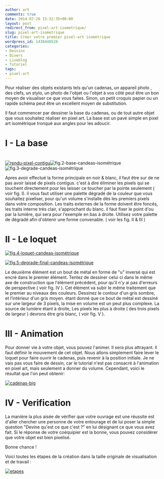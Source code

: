 ```yaml
---
author: art
comments: true
date: 2014-07-26 15:32:35+00:00
layout: post
redirect_from: pixel-art-isometrique/
slug: pixel-art-isometrique
title: Créer votre premier pixel-art isométrique
wordpress_id: 1438448520
categories:
- Dessins
- Divers
- Liveblog
- Tutoriel
tags:
- pixel-art
---
```


Pour réaliser des objets existants tels qu'un cadenas, un appareil photo , des clefs, un stylo, un photo de l'objet ou l'objet à vos côté peut être un bon moyen de visualiser ce que vous faites. Sinon, un petit croquis papier ou un rapide schéma peut être un excellent moyen de substitution.

Il faut commencer par dessiner la base du cadenas, ou de tout autre objet que vous souhaitez réaliser en pixel art. La base est un pavé simple en pixel art isométrique tronqué aux angles pour les adoucir.


# I - La base




# 


<a href="https://static.irz.fr/2013/01/rendu-pixel-contigu.png"><img alt="rendu-pixel-contigu" data-src="https://static.irz.fr/2013/01/rendu-pixel-contigu.png" src="https://static.irz.fr/thumb.php?size=<100&crop=0&src=https://static.irz.fr/2013/01/rendu-pixel-contigu.png" /></a><img alt="fig.2-base-candeas-isométrique" data-src="https://static.irz.fr/2013/01/fig.2-base-candeas-isométrique.png" src="https://static.irz.fr/thumb.php?size=<100&crop=0&src=https://static.irz.fr/2013/01/fig.2-base-candeas-isométrique.png" /><img alt="fig.3-degrade-candeas-isométrique" data-src="https://static.irz.fr/2013/01/fig.3-degrade-candeas-isométrique.png" src="https://static.irz.fr/thumb.php?size=<100&crop=0&src=https://static.irz.fr/2013/01/fig.3-degrade-candeas-isométrique.png" />

Apres avoir effectué la forme principale en noir & blanc, il faut être sur de ne pas avoir laissé de pixels contigus. c'est à dire éliminer les pixels qui se touchent directement pour les laisser ce toucher par la pointe seulement ( voir fig. I). il vous faut utiliser une palette dégradé de la couleur que vous souhaitez pixeliser, pour qu'un volume s'installe dès les premiers pixels dans votre composition. Les traits externes de la forme doivent être foncés, les traits interne très clair, s'approchant du blanc. il faut fixer le point d'ou par la lumière, qui sera pour l'exemple en bas à droite. Utilisez votre palette de dégradé afin d'obtenir une forme convenable. ( voir les fig. II & III )


# II - Le loquet


<a href="https://static.irz.fr/2013/01/fig.4-loquet-candeas-isométrique.png"><img alt="fig.4-loquet-candeas-isométrique" data-src="https://static.irz.fr/2013/01/fig.4-loquet-candeas-isométrique.png" src="https://static.irz.fr/thumb.php?size=<100&crop=0&src=https://static.irz.fr/2013/01/fig.4-loquet-candeas-isométrique.png" /></a>

<a href="https://static.irz.fr/2013/01/fig.5-degrade-final-candeas-isométrique.png"><img alt="fig.5-degrade-final-candeas-isométrique" data-src="https://static.irz.fr/2013/01/fig.5-degrade-final-candeas-isométrique.png" src="https://static.irz.fr/thumb.php?size=<100&crop=0&src=https://static.irz.fr/2013/01/fig.5-degrade-final-candeas-isométrique.png" /></a>

Le deuxième élément est un bout de métal en forme de "u" inversé qui est encré dans le premier élément. Tentez de dessiner celui ci dans le même axe de construction que l'élément précédent, pour qu'il n'y ai pas d'erreurs de perspective ( voir fig. IV ). Cet élément va subir le même traitement que le premier au niveaux des couleurs. Dessinez le contour d'un gris sombre, et l’intérieur d'un gris moyen. étant donné que ce bout de métal est dessiné sur une largeur de 3 pixels, la mise en volume est un peut plus complexe. La source de lumière étant à droite, Les pixels les plus à droite ( des trois pixels de largeur ) devrons être gris blanc, ( voir fig. V ).


# III - Animation


Pour donner vie à votre objet, vous pouvez l'animer. Il sera plus attrayant. Il faut définir le mouvement de cet objet. Nous allons simplement faire lever le loquet pour faire ouvrir le cadenas, puis revenir à la position initiale. Je ne vais pas vous faire de dessin, car le tutorial n'est pas consacré à l'animation en pixel art, mais seulement a donner du volume. Cependant, voici le résultat que l'on peut obtenir:

<a href="https://irz.fr/recherche?q=cadenas-big"><img alt="cadenas-big" data-src="https://static.irz.fr/2014/07/cadenas-big.gif" src="https://static.irz.fr/thumb.php?size=<100&crop=0&src=https://static.irz.fr/2014/07/cadenas-big.gif" /></a>


# IV - Verification


La manière la plus aisée de vérifier que votre ouvrage est une réussite est d'aller chercher une personne de votre entourage et de lui poser la simple question "Devine qu'est ce que c'est ?" en lui désignant ce que vous avez fait. Si le réponse de votre coéquipier est la bonne, vous pouvez considérer que votre objet est bien pixelisé.

Bonne chance !

Voici toutes les étapes de la création dans la taille originale de visualisation et de travail :

<a href="https://static.irz.fr/2013/01/etapes.png"><img alt="etapes" data-src="https://static.irz.fr/2013/01/etapes.png" src="https://static.irz.fr/thumb.php?size=<100&crop=0&src=https://static.irz.fr/2013/01/etapes.png" /></a>

